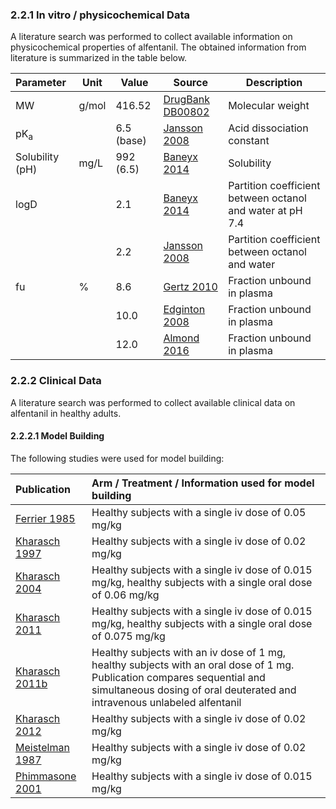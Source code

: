 ### 2.2.1 In vitro / physicochemical Data

A literature search was performed to collect available information on physicochemical properties of alfentanil. The obtained information from literature is summarized in the table below. 

| **Parameter**   | **Unit** | **Value**  | Source                            | **Description**                                           |
| :-------------- | -------- | ---------- | --------------------------------- | --------------------------------------------------------- |
| MW              | g/mol    | 416.52     | [DrugBank DB00802](#5-References) | Molecular weight                                          |
| pK<sub>a</sub>  |          | 6.5 (base) | [Jansson 2008](#5-References)     | Acid dissociation constant                                |
| Solubility (pH) | mg/L     | 992 (6.5)  | [Baneyx 2014](#5-References)      | Solubility                                                |
| logD            |          | 2.1        | [Baneyx 2014](#5-References)      | Partition coefficient between octanol and water at pH 7.4 |
|                 |          | 2.2        | [Jansson 2008](#5-References)     | Partition coefficient between octanol and water           |
| fu              | %        | 8.6        | [Gertz 2010](#5-References)       | Fraction unbound in plasma                                |
|                 |          | 10.0       | [Edginton 2008](#5-References)    | Fraction unbound in plasma                                |
|                 |          | 12.0       | [Almond 2016](#5-References)      | Fraction unbound in plasma                                |


### 2.2.2 Clinical Data

A literature search was performed to collect available clinical data on alfentanil in healthy adults.

#### 2.2.2.1 Model Building

The following studies were used for model building:

| Publication                      | Arm / Treatment / Information used for model building        |
| :------------------------------- | :----------------------------------------------------------- |
| [Ferrier 1985](#5-References)    | Healthy subjects with a single iv dose of 0.05 mg/kg         |
| [Kharasch 1997](#5-References)   | Healthy subjects with a single iv dose of 0.02 mg/kg         |
| [Kharasch 2004](#5-References)   | Healthy subjects with a single iv dose of 0.015 mg/kg, healthy subjects with a single oral dose of 0.06 mg/kg |
| [Kharasch 2011](#5-References)   | Healthy subjects with a single iv dose of 0.015 mg/kg, healthy subjects with a single oral dose of 0.075 mg/kg |
| [Kharasch 2011b](#5-References)  | Healthy subjects with an iv dose of 1 mg, healthy subjects with an oral dose of 1 mg. Publication compares sequential and simultaneous dosing of oral deuterated and intravenous unlabeled alfentanil |
| [Kharasch 2012](#5-References)   | Healthy subjects with a single iv dose of 0.02 mg/kg         |
| [Meistelman 1987](#5-References) | Healthy subjects with a single iv dose of 0.02 mg/kg         |
| [Phimmasone 2001](#5-References) | Healthy subjects with a single iv dose of 0.015 mg/kg        |
